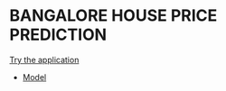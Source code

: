 # BANGALORE HOUSE PRICE PREDICTION
 [Try the application](https://bangalorehousepriceprediction.herokuapp.com/)

  - [Model]()
